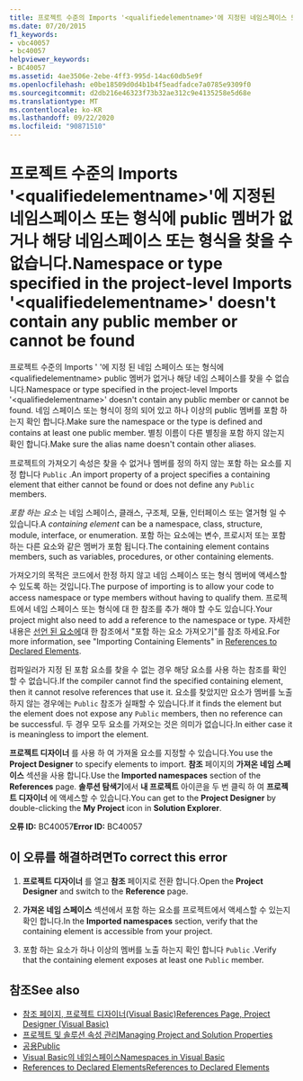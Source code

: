 ```yaml
---
title: 프로젝트 수준의 Imports '<qualifiedelementname>'에 지정된 네임스페이스 또는 형식에 public 멤버가 없거나 해당 네임스페이스 또는 형식을 찾을 수 없습니다.
ms.date: 07/20/2015
f1_keywords:
- vbc40057
- bc40057
helpviewer_keywords:
- BC40057
ms.assetid: 4ae3506e-2ebe-4ff3-995d-14ac60db5e9f
ms.openlocfilehash: e0be18509d0d4b1b4f5eadfadce7a0785e9309f0
ms.sourcegitcommit: d2db216e46323f73b32ae312c9e4135258e5d68e
ms.translationtype: MT
ms.contentlocale: ko-KR
ms.lasthandoff: 09/22/2020
ms.locfileid: "90871510"
---
```

# <a name="namespace-or-type-specified-in-the-project-level-imports-qualifiedelementname-doesnt-contain-any-public-member-or-cannot-be-found"></a><span data-ttu-id="8ecfb-102">프로젝트 수준의 Imports '\<qualifiedelementname>'에 지정된 네임스페이스 또는 형식에 public 멤버가 없거나 해당 네임스페이스 또는 형식을 찾을 수 없습니다.</span><span class="sxs-lookup"><span data-stu-id="8ecfb-102">Namespace or type specified in the project-level Imports '\<qualifiedelementname>' doesn't contain any public member or cannot be found</span></span>

<span data-ttu-id="8ecfb-103">프로젝트 수준의 Imports ' '에 지정 된 네임 스페이스 또는 형식에 \<qualifiedelementname> public 멤버가 없거나 해당 네임 스페이스를 찾을 수 없습니다.</span><span class="sxs-lookup"><span data-stu-id="8ecfb-103">Namespace or type specified in the project-level Imports '\<qualifiedelementname>' doesn't contain any public member or cannot be found.</span></span> <span data-ttu-id="8ecfb-104">네임 스페이스 또는 형식이 정의 되어 있고 하나 이상의 public 멤버를 포함 하는지 확인 합니다.</span><span class="sxs-lookup"><span data-stu-id="8ecfb-104">Make sure the namespace or the type is defined and contains at least one public member.</span></span> <span data-ttu-id="8ecfb-105">별칭 이름이 다른 별칭을 포함 하지 않는지 확인 합니다.</span><span class="sxs-lookup"><span data-stu-id="8ecfb-105">Make sure the alias name doesn't contain other aliases.</span></span>  
  
 <span data-ttu-id="8ecfb-106">프로젝트의 가져오기 속성은 찾을 수 없거나 멤버를 정의 하지 않는 포함 하는 요소를 지정 합니다 `Public` .</span><span class="sxs-lookup"><span data-stu-id="8ecfb-106">An import property of a project specifies a containing element that either cannot be found or does not define any `Public` members.</span></span>  
  
 <span data-ttu-id="8ecfb-107">*포함 하는 요소* 는 네임 스페이스, 클래스, 구조체, 모듈, 인터페이스 또는 열거형 일 수 있습니다.</span><span class="sxs-lookup"><span data-stu-id="8ecfb-107">A *containing element* can be a namespace, class, structure, module, interface, or enumeration.</span></span> <span data-ttu-id="8ecfb-108">포함 하는 요소에는 변수, 프로시저 또는 포함 하는 다른 요소와 같은 멤버가 포함 됩니다.</span><span class="sxs-lookup"><span data-stu-id="8ecfb-108">The containing element contains members, such as variables, procedures, or other containing elements.</span></span>  
  
 <span data-ttu-id="8ecfb-109">가져오기의 목적은 코드에서 한정 하지 않고 네임 스페이스 또는 형식 멤버에 액세스할 수 있도록 하는 것입니다.</span><span class="sxs-lookup"><span data-stu-id="8ecfb-109">The purpose of importing is to allow your code to access namespace or type members without having to qualify them.</span></span> <span data-ttu-id="8ecfb-110">프로젝트에서 네임 스페이스 또는 형식에 대 한 참조를 추가 해야 할 수도 있습니다.</span><span class="sxs-lookup"><span data-stu-id="8ecfb-110">Your project might also need to add a reference to the namespace or type.</span></span> <span data-ttu-id="8ecfb-111">자세한 내용은 [선언 된 요소에](../../programming-guide/language-features/declared-elements/references-to-declared-elements.md)대 한 참조에서 "포함 하는 요소 가져오기"를 참조 하세요.</span><span class="sxs-lookup"><span data-stu-id="8ecfb-111">For more information, see "Importing Containing Elements" in [References to Declared Elements](../../programming-guide/language-features/declared-elements/references-to-declared-elements.md).</span></span>  
  
 <span data-ttu-id="8ecfb-112">컴파일러가 지정 된 포함 요소를 찾을 수 없는 경우 해당 요소를 사용 하는 참조를 확인할 수 없습니다.</span><span class="sxs-lookup"><span data-stu-id="8ecfb-112">If the compiler cannot find the specified containing element, then it cannot resolve references that use it.</span></span> <span data-ttu-id="8ecfb-113">요소를 찾았지만 요소가 멤버를 노출 하지 않는 경우에는 `Public` 참조가 실패할 수 있습니다.</span><span class="sxs-lookup"><span data-stu-id="8ecfb-113">If it finds the element but the element does not expose any `Public` members, then no reference can be successful.</span></span> <span data-ttu-id="8ecfb-114">두 경우 모두 요소를 가져오는 것은 의미가 없습니다.</span><span class="sxs-lookup"><span data-stu-id="8ecfb-114">In either case it is meaningless to import the element.</span></span>  
  
 <span data-ttu-id="8ecfb-115">**프로젝트 디자이너** 를 사용 하 여 가져올 요소를 지정할 수 있습니다.</span><span class="sxs-lookup"><span data-stu-id="8ecfb-115">You use the **Project Designer** to specify elements to import.</span></span> <span data-ttu-id="8ecfb-116">**참조** 페이지의 **가져온 네임 스페이스** 섹션을 사용 합니다.</span><span class="sxs-lookup"><span data-stu-id="8ecfb-116">Use the **Imported namespaces** section of the **References** page.</span></span> <span data-ttu-id="8ecfb-117">**솔루션 탐색기**에서 **내 프로젝트** 아이콘을 두 번 클릭 하 여 **프로젝트 디자이너** 에 액세스할 수 있습니다.</span><span class="sxs-lookup"><span data-stu-id="8ecfb-117">You can get to the **Project Designer** by double-clicking the **My Project** icon in **Solution Explorer**.</span></span>  
  
 <span data-ttu-id="8ecfb-118">**오류 ID:** BC40057</span><span class="sxs-lookup"><span data-stu-id="8ecfb-118">**Error ID:** BC40057</span></span>  
  
## <a name="to-correct-this-error"></a><span data-ttu-id="8ecfb-119">이 오류를 해결하려면</span><span class="sxs-lookup"><span data-stu-id="8ecfb-119">To correct this error</span></span>  
  
1. <span data-ttu-id="8ecfb-120">**프로젝트 디자이너** 를 열고 **참조** 페이지로 전환 합니다.</span><span class="sxs-lookup"><span data-stu-id="8ecfb-120">Open the **Project Designer** and switch to the **Reference** page.</span></span>  
  
2. <span data-ttu-id="8ecfb-121">**가져온 네임 스페이스** 섹션에서 포함 하는 요소를 프로젝트에서 액세스할 수 있는지 확인 합니다.</span><span class="sxs-lookup"><span data-stu-id="8ecfb-121">In the **Imported namespaces** section, verify that the containing element is accessible from your project.</span></span>  
  
3. <span data-ttu-id="8ecfb-122">포함 하는 요소가 하나 이상의 멤버를 노출 하는지 확인 합니다 `Public` .</span><span class="sxs-lookup"><span data-stu-id="8ecfb-122">Verify that the containing element exposes at least one `Public` member.</span></span>  
  
## <a name="see-also"></a><span data-ttu-id="8ecfb-123">참조</span><span class="sxs-lookup"><span data-stu-id="8ecfb-123">See also</span></span>

- [<span data-ttu-id="8ecfb-124">참조 페이지, 프로젝트 디자이너(Visual Basic)</span><span class="sxs-lookup"><span data-stu-id="8ecfb-124">References Page, Project Designer (Visual Basic)</span></span>](/visualstudio/ide/reference/references-page-project-designer-visual-basic)
- [<span data-ttu-id="8ecfb-125">프로젝트 및 솔루션 속성 관리</span><span class="sxs-lookup"><span data-stu-id="8ecfb-125">Managing Project and Solution Properties</span></span>](/visualstudio/ide/managing-project-and-solution-properties)
- [<span data-ttu-id="8ecfb-126">공용</span><span class="sxs-lookup"><span data-stu-id="8ecfb-126">Public</span></span>](../modifiers/public.md)
- [<span data-ttu-id="8ecfb-127">Visual Basic의 네임스페이스</span><span class="sxs-lookup"><span data-stu-id="8ecfb-127">Namespaces in Visual Basic</span></span>](../../programming-guide/program-structure/namespaces.md)
- [<span data-ttu-id="8ecfb-128">References to Declared Elements</span><span class="sxs-lookup"><span data-stu-id="8ecfb-128">References to Declared Elements</span></span>](../../programming-guide/language-features/declared-elements/references-to-declared-elements.md)
